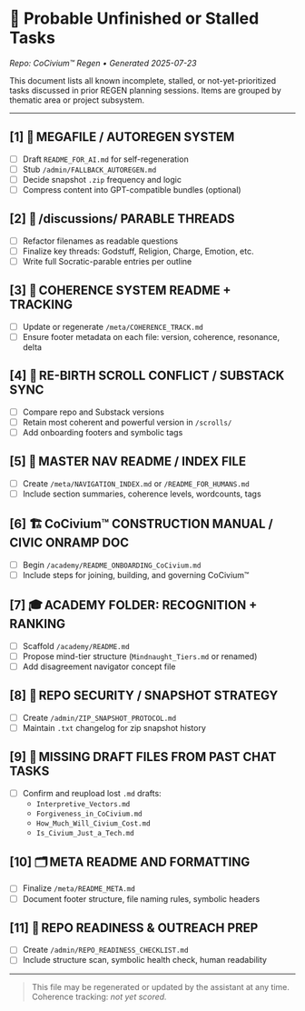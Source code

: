 <!-- Filename: MISSING_OR_STALLED_TASKS.md -->
# 🧾 Probable Unfinished or Stalled Tasks
_Repo: CoCivium™ Regen • Generated 2025-07-23_

This document lists all known incomplete, stalled, or not-yet-prioritized tasks discussed in prior REGEN planning sessions. Items are grouped by thematic area or project subsystem.

---

## [1] 🔧 MEGAFILE / AUTOREGEN SYSTEM
- [ ] Draft `README_FOR_AI.md` for self-regeneration
- [ ] Stub `/admin/FALLBACK_AUTOREGEN.md`
- [ ] Decide snapshot `.zip` frequency and logic
- [ ] Compress content into GPT-compatible bundles (optional)

## [2] 📁 /discussions/ PARABLE THREADS
- [ ] Refactor filenames as readable questions
- [ ] Finalize key threads: Godstuff, Religion, Charge, Emotion, etc.
- [ ] Write full Socratic-parable entries per outline

## [3] 🧠 COHERENCE SYSTEM README + TRACKING
- [ ] Update or regenerate `/meta/COHERENCE_TRACK.md`
- [ ] Ensure footer metadata on each file: version, coherence, resonance, delta

## [4] 📜 RE-BIRTH SCROLL CONFLICT / SUBSTACK SYNC
- [ ] Compare repo and Substack versions
- [ ] Retain most coherent and powerful version in `/scrolls/`
- [ ] Add onboarding footers and symbolic tags

## [5] 🧭 MASTER NAV README / INDEX FILE
- [ ] Create `/meta/NAVIGATION_INDEX.md` or `/README_FOR_HUMANS.md`
- [ ] Include section summaries, coherence levels, wordcounts, tags

## [6] 🏗️ CoCivium™ CONSTRUCTION MANUAL / CIVIC ONRAMP DOC
- [ ] Begin `/academy/README_ONBOARDING_CoCivium.md`
- [ ] Include steps for joining, building, and governing CoCivium™

## [7] 🎓 ACADEMY FOLDER: RECOGNITION + RANKING
- [ ] Scaffold `/academy/README.md`
- [ ] Propose mind-tier structure (`Mindnaught_Tiers.md` or renamed)
- [ ] Add disagreement navigator concept file

## [8] 🔐 REPO SECURITY / SNAPSHOT STRATEGY
- [ ] Create `/admin/ZIP_SNAPSHOT_PROTOCOL.md`
- [ ] Maintain `.txt` changelog for zip snapshot history

## [9] 💭 MISSING DRAFT FILES FROM PAST CHAT TASKS
- [ ] Confirm and reupload lost `.md` drafts:
  - `Interpretive_Vectors.md`
  - `Forgiveness_in_CoCivium.md`
  - `How_Much_Will_Civium_Cost.md`
  - `Is_Civium_Just_a_Tech.md`

## [10] 🗂️ META README AND FORMATTING
- [ ] Finalize `/meta/README_META.md`
- [ ] Document footer structure, file naming rules, symbolic headers

## [11] 🚩 REPO READINESS & OUTREACH PREP
- [ ] Create `/admin/REPO_READINESS_CHECKLIST.md`
- [ ] Include structure scan, symbolic health check, human readability

---

> This file may be regenerated or updated by the assistant at any time. Coherence tracking: _not yet scored._



